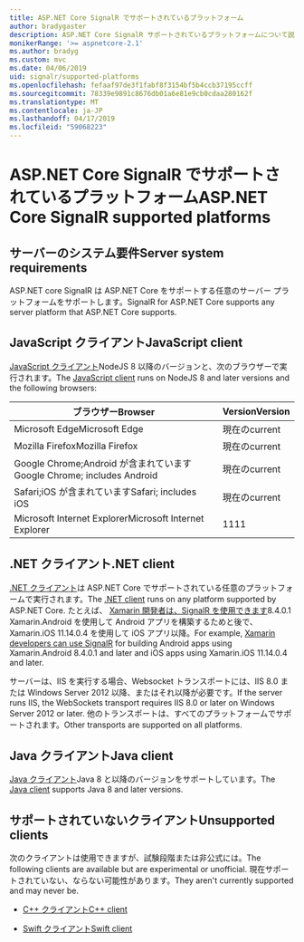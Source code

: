 ```yaml
---
title: ASP.NET Core SignalR でサポートされているプラットフォーム
author: bradygaster
description: ASP.NET Core SignalR サポートされているプラットフォームについて説明します。
monikerRange: '>= aspnetcore-2.1'
ms.author: bradyg
ms.custom: mvc
ms.date: 04/06/2019
uid: signalr/supported-platforms
ms.openlocfilehash: fefaaf97de3f1fabf8f3154bf5b4ccb37195ccff
ms.sourcegitcommit: 78339e9891c8676db01a6e81e9cb0cdaa280162f
ms.translationtype: MT
ms.contentlocale: ja-JP
ms.lasthandoff: 04/17/2019
ms.locfileid: "59068223"
---
```

# <a name="aspnet-core-signalr-supported-platforms"></a><span data-ttu-id="f81f8-103">ASP.NET Core SignalR でサポートされているプラットフォーム</span><span class="sxs-lookup"><span data-stu-id="f81f8-103">ASP.NET Core SignalR supported platforms</span></span>

## <a name="server-system-requirements"></a><span data-ttu-id="f81f8-104">サーバーのシステム要件</span><span class="sxs-lookup"><span data-stu-id="f81f8-104">Server system requirements</span></span>

<span data-ttu-id="f81f8-105">ASP.NET core SignalR は ASP.NET Core をサポートする任意のサーバー プラットフォームをサポートします。</span><span class="sxs-lookup"><span data-stu-id="f81f8-105">SignalR for ASP.NET Core supports any server platform that ASP.NET Core supports.</span></span>

## <a name="javascript-client"></a><span data-ttu-id="f81f8-106">JavaScript クライアント</span><span class="sxs-lookup"><span data-stu-id="f81f8-106">JavaScript client</span></span>

<span data-ttu-id="f81f8-107">[JavaScript クライアント](https://www.npmjs.com/package/@aspnet/signalr)NodeJS 8 以降のバージョンと、次のブラウザーで実行されます。</span><span class="sxs-lookup"><span data-stu-id="f81f8-107">The [JavaScript client](https://www.npmjs.com/package/@aspnet/signalr) runs on NodeJS 8 and later versions and the following browsers:</span></span>

| <span data-ttu-id="f81f8-108">ブラウザー</span><span class="sxs-lookup"><span data-stu-id="f81f8-108">Browser</span></span>                         | <span data-ttu-id="f81f8-109">Version</span><span class="sxs-lookup"><span data-stu-id="f81f8-109">Version</span></span> |
| ------------------------------- | ------- |
| <span data-ttu-id="f81f8-110">Microsoft Edge</span><span class="sxs-lookup"><span data-stu-id="f81f8-110">Microsoft Edge</span></span>                  | <span data-ttu-id="f81f8-111">現在の</span><span class="sxs-lookup"><span data-stu-id="f81f8-111">current</span></span> |
| <span data-ttu-id="f81f8-112">Mozilla Firefox</span><span class="sxs-lookup"><span data-stu-id="f81f8-112">Mozilla Firefox</span></span>                 | <span data-ttu-id="f81f8-113">現在の</span><span class="sxs-lookup"><span data-stu-id="f81f8-113">current</span></span> |
| <span data-ttu-id="f81f8-114">Google Chrome;Android が含まれています</span><span class="sxs-lookup"><span data-stu-id="f81f8-114">Google Chrome; includes Android</span></span> | <span data-ttu-id="f81f8-115">現在の</span><span class="sxs-lookup"><span data-stu-id="f81f8-115">current</span></span> |
| <span data-ttu-id="f81f8-116">Safari;iOS が含まれています</span><span class="sxs-lookup"><span data-stu-id="f81f8-116">Safari; includes iOS</span></span>            | <span data-ttu-id="f81f8-117">現在の</span><span class="sxs-lookup"><span data-stu-id="f81f8-117">current</span></span> |
| <span data-ttu-id="f81f8-118">Microsoft Internet Explorer</span><span class="sxs-lookup"><span data-stu-id="f81f8-118">Microsoft Internet Explorer</span></span>     | <span data-ttu-id="f81f8-119">11</span><span class="sxs-lookup"><span data-stu-id="f81f8-119">11</span></span>      |
 
## <a name="net-client"></a><span data-ttu-id="f81f8-120">.NET クライアント</span><span class="sxs-lookup"><span data-stu-id="f81f8-120">.NET client</span></span>

<span data-ttu-id="f81f8-121">[.NET クライアント](https://www.nuget.org/packages/Microsoft.AspNetCore.SignalR/)は ASP.NET Core でサポートされている任意のプラットフォームで実行されます。</span><span class="sxs-lookup"><span data-stu-id="f81f8-121">The [.NET client](https://www.nuget.org/packages/Microsoft.AspNetCore.SignalR/) runs on any platform supported by ASP.NET Core.</span></span> <span data-ttu-id="f81f8-122">たとえば、 [Xamarin 開発者は、SignalR を使用できます](https://github.com/aspnet/Announcements/issues/305)8.4.0.1 Xamarin.Android を使用して Android アプリを構築するためと後で、Xamarin.iOS 11.14.0.4 を使用して iOS アプリ以降。</span><span class="sxs-lookup"><span data-stu-id="f81f8-122">For example, [Xamarin developers can use SignalR](https://github.com/aspnet/Announcements/issues/305) for building Android apps using Xamarin.Android 8.4.0.1 and later and iOS apps using Xamarin.iOS 11.14.0.4 and later.</span></span>

<span data-ttu-id="f81f8-123">サーバーは、IIS を実行する場合、Websocket トランスポートには、IIS 8.0 または Windows Server 2012 以降、またはそれ以降が必要です。</span><span class="sxs-lookup"><span data-stu-id="f81f8-123">If the server runs IIS, the WebSockets transport requires IIS 8.0 or later on Windows Server 2012 or later.</span></span> <span data-ttu-id="f81f8-124">他のトランスポートは、すべてのプラットフォームでサポートされます。</span><span class="sxs-lookup"><span data-stu-id="f81f8-124">Other transports are supported on all platforms.</span></span>

## <a name="java-client"></a><span data-ttu-id="f81f8-125">Java クライアント</span><span class="sxs-lookup"><span data-stu-id="f81f8-125">Java client</span></span>

<span data-ttu-id="f81f8-126">[Java クライアント](https://search.maven.org/artifact/com.microsoft.aspnet/signalr)Java 8 と以降のバージョンをサポートしています。</span><span class="sxs-lookup"><span data-stu-id="f81f8-126">The [Java client](https://search.maven.org/artifact/com.microsoft.aspnet/signalr) supports Java 8 and later versions.</span></span>

## <a name="unsupported-clients"></a><span data-ttu-id="f81f8-127">サポートされていないクライアント</span><span class="sxs-lookup"><span data-stu-id="f81f8-127">Unsupported clients</span></span>

<span data-ttu-id="f81f8-128">次のクライアントは使用できますが、試験段階または非公式には。</span><span class="sxs-lookup"><span data-stu-id="f81f8-128">The following clients are available but are experimental or unofficial.</span></span> <span data-ttu-id="f81f8-129">現在サポートされていない、ならない可能性があります。</span><span class="sxs-lookup"><span data-stu-id="f81f8-129">They aren't currently supported and may never be.</span></span>

* [<span data-ttu-id="f81f8-130">C++ クライアント</span><span class="sxs-lookup"><span data-stu-id="f81f8-130">C++ client</span></span>](https://github.com/aspnet/SignalR/tree/master/clients/cpp)

* [<span data-ttu-id="f81f8-131">Swift クライアント</span><span class="sxs-lookup"><span data-stu-id="f81f8-131">Swift client</span></span>](https://github.com/moozzyk/SignalR-Client-Swift)
